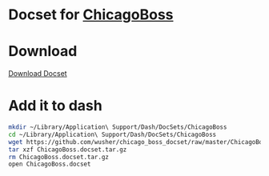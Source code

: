 # Docset for [ChicagoBoss](http://www.chicagoboss.org/)


# Download

[Download Docset](https://github.com/wusher/chicago_boss_docset/raw/master/ChicagoBoss.docset.tar.gz)

# Add it to dash

```bash
mkdir ~/Library/Application\ Support/Dash/DocSets/ChicagoBoss
cd ~/Library/Application\ Support/Dash/DocSets/ChicagoBoss
wget https://github.com/wusher/chicago_boss_docset/raw/master/ChicagoBoss.docset.tar.gz
tar xzf ChicagoBoss.docset.tar.gz
rm ChicagoBoss.docset.tar.gz
open ChicagoBoss.docset
```

